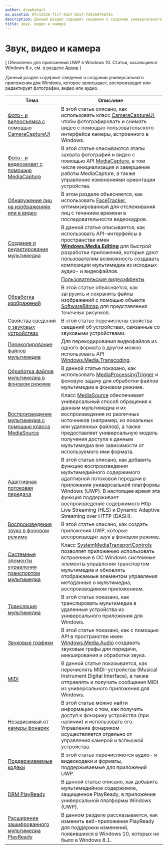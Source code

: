 ```yaml
---
author: drewbatgit
ms.assetid: 0fc12d26-f1cf-4da7-b5a7-735a5074b74a
description: Данный раздел содержит сведения о создании универсального приложения для Windows, которое записывает, воспроизводит или редактирует фотографии, видео или аудио.
title: Звук, видео и камера
---
```


# Звук, видео и камера

\[ Обновлено для приложений UWP в Windows 10. Статьи, касающиеся Windows 8.x, см. в разделе [Архив](http://go.microsoft.com/fwlink/p/?linkid=619132) \]

Данный раздел содержит сведения о создании универсального приложения для Windows, которое записывает, воспроизводит или редактирует фотографии, видео или аудио.
 
| Тема                                                                                             | Описание                                                                                                                                                                                                                                                                                    |
|---------------------------------------------------------------------------------------------------|------------------------------------------------------------------------------------------------------------------------------------------------------------------------------------------------------------------------------------------------------------------------------------------------|
| [Фото- и видеосъемка с помощью CameraCaptureUI](capture-photos-and-video-with-cameracaptureui.md) | В этой статье описано, как использовать класс [CameraCaptureUI](capture-photos-and-video-with-cameracaptureui.md), чтобы фотографировать и снимать видео с помощью пользовательского интерфейса камеры, встроенного в Windows.                                                                                                            |
| [Фото- и видеозахват с помощью MediaCapture](capture-photos-and-video-with-mediacapture.md)       | В этой статье описываются этапы захвата фотографий и видео с помощью API [MediaCapture](https://msdn.microsoft.com/library/windows/apps/br241124), в том числе инициализация и завершение работы MediaCapture, а также управление изменениями ориентации устройства.                                  |
| [Обнаружение лиц на изображениях или в видео](detect-and-track-faces-in-an-image.md)                         | В этом разделе объясняется, как использовать [FaceTracker](https://msdn.microsoft.com/library/windows/apps/dn974150), оптимизированный для отслеживания лиц с течением времени в последовательности видеокадров.                                                                                                               |
| [Создание и редактирование мультимедиа](media-compositions-and-editing.md)                               | В данной статье описывается, как использовать API-интерфейсы в пространстве имен [**Windows.Media.Editing**](https://msdn.microsoft.com/library/windows/apps/dn640565) для быстрой разработки приложений, которые дают пользователям возможность создавать композиции мультимедиа из исходных аудио- и видеофайлов.                                    |
                                                                                                                                        | [Пользовательские видеоэффекты](custom-video-effects.md)                               | В этой статье описано, как создать компонент среды выполнения Windows, реализующий интерфейс IBasicVideoEffect, который позволяет создавать пользовательские эффекты для видеопотоков.                                                                                                                                |
| [Обработка изображений](imaging.md)                                                                             | В этой статье объясняется, как загрузить и сохранить файлы изображений с помощью объекта [SoftwareBitmap](https://msdn.microsoft.com/library/windows/apps/dn887358) для представления точечных рисунков.                                                                                                                     |
| [Свойства сведений о звуковых устройствах](audio-device-information-properties.md)                                                                             | В этой статье перечислены свойства сведений об устройствах, связанные со звуковыми устройствами.                                                                                                                      |
| [Перекодирование файлов мультимедиа](transcode-media-files.md)                                                 | Для перекодирования видеофайлов из одного формата в другой можно использовать API [Windows.Media.Transcoding](https://msdn.microsoft.com/library/windows/apps/br207105).                                                                                                                                |
| [Обработка файлов мультимедиа в фоновом режиме](process-media-files-in-the-background.md)                 | В данной статье показано, как использовать [MediaProcessingTrigger](https://msdn.microsoft.com/library/windows/apps/dn806005) и фоновую задачу для обработки файлов мультимедиа в фоновом режиме.                                                                                             |
| [Воспроизведение мультимедиа с помощью класса MediaSource](media-playback-with-mediasource.md)                             | Класс [MediaSource](https://msdn.microsoft.com/library/windows/apps/dn930905) обеспечивает универсальный способ обращения к данным мультимедиа и их воспроизведения из различных источников (например, из локальных или удаленных файлов), а также предоставляет универсальную модель получения доступа к данным мультимедиа вне зависимости от используемого ими формата.  |
| [Адаптивная потоковая передача](adaptive-streaming.md)                                                       | В этой статье описано, как добавить функцию воспроизведения мультимедийного содержимого адаптивной потоковой передачи в приложения универсальной платформы Windows (UWP). В настоящее время эта функция поддерживает воспроизведение содержимого Http Live Streaming (HLS) и Dynamic Adaptive Streaming over HTTP (DASH).                                          |
| [Воспроизведение звука в фоновом режиме](background-audio.md)                                                           | В этой статье описано, как создать приложения UWP, которые воспроизводят звук в фоновом режиме.                                                                                                                                                                                                               |
| [Системные элементы управления транспортом мультимедиа](system-media-transport-controls.md)                             | Класс [SystemMediaTransportControls](https://msdn.microsoft.com/library/windows/apps/dn278677) позволяет приложению использовать встроенные в ОС Windows системные элементы управления транспортом мультимедиа и обновлять отображаемые элементом управления метаданные о мультимедиа, воспроизводимом приложением. |
| [Трансляция мультимедиа](media-casting.md)                                                                 | В этой статье показано, как транслировать мультимедиа в удаленные устройства из универсального приложения для Windows.                                                                                                                                                                                                       |
| [Звуковые графики](audio-graphs.md)                                                                   | В этой статье показано, как с помощью API в пространстве имен [Windows.Media.Audio](https://msdn.microsoft.com/library/windows/apps/dn914341) создавать звуковые графы для передачи, микширования и обработки звука.                                                                            |
| [MIDI](midi.md)                                                                                   | В данной статье показывается, как перечислять MIDI-устройства (Musical Instrument Digital Interface), а также отправлять и получать сообщения MIDI из универсального приложения для Windows.                                                                                                                                   |
| [Независимый от камеры фонарик](camera-independent-flashlight.md)                                 | В этой статье можно найти информацию о том, как получить доступ к фонарику устройства (при наличии) и использовать его. Управление фонариком осуществляется отдельно от управления камерой и вспышкой устройства.                                                                                                                 |
| [Поддерживаемые кодеки](supported-codecs.md)                                                           | В этой статье перечисляются аудио- и видеокодеки и форматы, поддерживаемые для приложений UWP.                                                                                                                                                                                                                  |
| [DRM PlayReady](playready-client-sdk.md)                                                          | В данной статье описано, как добавить мультимедийное содержимое, защищенное PlayReady, в приложение универсальной платформы Windows (UWP).                                                                                                                                                                                |
| [Расширение зашифрованного мультимедиа PlayReady](playready-encrypted-media-extension.md)                     | В данном разделе рассказывается, как изменить веб-приложение PlayReady для поддержки изменений, появившихся в Windows 10, которых не было в Windows 8.1.                                                                                                                                       |

 

 

 






<!--HONumber=May16_HO2-->


